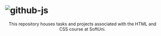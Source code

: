 # ![github-js](https://github.com/MstMustafa/HTML-CSS/assets/141492875/299a634d-4e22-4969-8114-1eba9d60c94f)

<div align="center">
    <p>This repository houses tasks and projects associated with the HTML and CSS course at SoftUni.</p>
</div>
